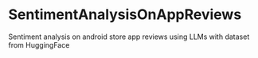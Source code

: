 # SentimentAnalysisOnAppReviews
Sentiment analysis on android store app reviews using LLMs with dataset from HuggingFace

